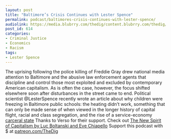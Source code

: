 ```yaml
---
layout: post
title: "Baltimore’s Crisis Continues with Lester Spence"
permalink: podcast/baltimores-crisis-continues-with-lester-spence/
audiolink: https://media.blubrry.com/thedig/content.blubrry.com/thedig/The_Dig_-_EP_86_-_Spence.mp3
post_id: 614
categories: 
- Criminal Justice
- Economics
- Racism
tags: 
- Lester Spence
---
```


The uprising following the police killing of Freddie Gray drew national media attention to Baltimore and the abusive law enforcement agents that discipline and control those most exploited and excluded by contemporary American capitalism. As is often the case, however, the focus shifted elsewhere soon after disturbances in the street came to end. Political scientist @LesterSpence recently wrote an article about why children were freezing in Baltimore public schools: the heating didn’t work, something that can only be made sense of when viewed in the longer history of capital flight, racial and class segregation, and the rise of a service-economy [carceral state](jacobinmag.com/2018/01/baltimore-freezing-schools-children-racism-austerity) Thanks to Verso for their support. Check out [The New Spirit of Capitalism by Luc Boltanski and Eve Chiapello](versobooks.com/books/2513-the-new-spirit-of-capitalism) Support this podcast with $ at [patreon.com/TheDig](http://www.patreon.com/TheDig) 

 

 

 

 

 

 